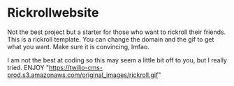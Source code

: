 # Rickrollwebsite
Not the best project but a starter for those who want to rickroll their friends.
This is a rickroll template. You can change the domain and the gif to get what you want. Make sure it is convincing, lmfao. 

I am not the best at coding so this may seem a little bit off to you, but I really tried. 
ENJOY "https://twilio-cms-prod.s3.amazonaws.com/original_images/rickroll.gif"
